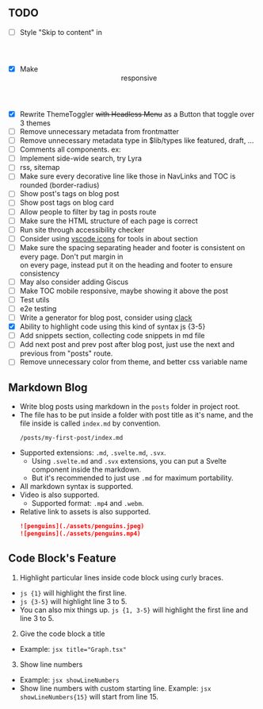 ## TODO

- [ ] Style "Skip to content" in <header>
- [x] Make <header> responsive
- [x] Rewrite ThemeToggler ~~with Headless Menu~~ as a Button that toggle over 3 themes
- [ ] Remove unnecessary metadata from frontmatter
- [ ] Remove unnecessary metadata type in $lib/types like featured, draft, ...
- [ ] Comments all components. ex: <!-- @component Allows you to quickly navigate the hierarchy of headings for the current page. -->
- [ ] Implement side-wide search, try Lyra
- [ ] rss, sitemap
- [ ] Make sure every decorative line like those in NavLinks and TOC is rounded (border-radius)
- [ ] Show post's tags on blog post
- [ ] Show post tags on blog card
- [ ] Allow people to filter by tag in posts route
- [ ] Make sure the HTML structure of each page is correct
- [ ] Run site through accessibility checker
- [ ] Consider using [vscode icons](https://icones.js.org/collection/vscode-icons) for tools in about section
- [ ] Make sure the spacing separating header and footer is consistent on every page. Don't put margin in <section> on every page, instead put it on the heading and footer to ensure consistency
- [ ] May also consider adding Giscus
- [ ] Make TOC mobile responsive, maybe showing it above the post
- [ ] Test utils
- [ ] e2e testing
- [ ] Write a generator for blog post, consider using [clack](https://github.com/natemoo-re/clack)
- [x] Ability to highlight code using this kind of syntax js {3-5}
- [ ] Add snippets section, collecting code snippets in md file
- [ ] Add next post and prev post after blog post, just use the next and previous from "posts" route.
- [ ] Remove unnecessary color from theme, and better css variable name

## Markdown Blog

- Write blog posts using markdown in the `posts` folder in project root.
- The file has to be put inside a folder with post title as it's name, and the file inside is called `index.md` by convention.
  ```
  /posts/my-first-post/index.md
  ```
- Supported extensions: `.md`, `.svelte.md`, `.svx`.
  - Using `.svelte.md` and `.svx` extensions, you can put a Svelte component inside the markdown.
  - But it's recommended to just use `.md` for maximum portability.
- All markdown syntax is supported.
- Video is also supported.
  - Supported format: `.mp4` and `.webm`.
- Relative link to assets is also supported.
  ```md
  ![penguins](./assets/penguins.jpeg)
  ![penguins](./assets/penguins.mp4)
  ```

## Code Block's Feature

1. Highlight particular lines inside code block using curly braces.

- `js {1}` will highlight the first line.
- `js {3-5}` will highlight line 3 to 5.
- You can also mix things up. `js {1, 3-5}` will highlight the first line and line 3 to 5.

2. Give the code block a title

- Example: `jsx title="Graph.tsx"`

3. Show line numbers

- Example: `jsx showLineNumbers`
- Show line numbers with custom starting line. Example: `jsx showLineNumbers{15}` will start from line 15.
